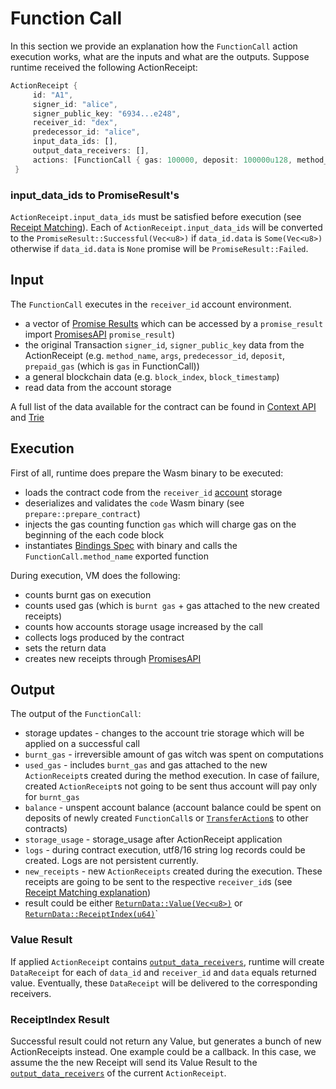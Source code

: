 # Function Call
In this section we provide an explanation how the `FunctionCall` action execution works, what are the inputs and what are the outputs. Suppose runtime received the following ActionReceipt:

```rust
ActionReceipt {
     id: "A1",
     signer_id: "alice",
     signer_public_key: "6934...e248",
     receiver_id: "dex",
     predecessor_id: "alice",
     input_data_ids: [],
     output_data_receivers: [],
     actions: [FunctionCall { gas: 100000, deposit: 100000u128, method_name: "exchange", args: "{arg1, arg2, ...}", ... }],
 }
```
### input_data_ids to PromiseResult's

`ActionReceipt.input_data_ids` must be satisfied before execution (see [Receipt Matching](#receipt-matching)). Each of `ActionReceipt.input_data_ids` will be converted to the `PromiseResult::Successful(Vec<u8>)` if `data_id.data` is `Some(Vec<u8>)` otherwise if `data_id.data` is `None` promise will be `PromiseResult::Failed`.

## Input
The `FunctionCall` executes in the `receiver_id` account environment.

- a vector of [Promise Results](#promise-results) which can be accessed by a `promise_result` import [PromisesAPI](Components/BindingsSpec/PromisesAPI.md) `promise_result`)
- the original Transaction `signer_id`, `signer_public_key` data from the ActionReceipt (e.g. `method_name`, `args`, `predecessor_id`, `deposit`, `prepaid_gas` (which is `gas` in FunctionCall))
- a general blockchain data (e.g. `block_index`, `block_timestamp`)
- read data from the account storage

A full list of the data available for the contract can be found in [Context API](Components/BindingsSpec/ContextAPI.md) and [Trie](Components/BindingsSpec/TrieAPI.md)


## Execution

First of all, runtime does prepare the Wasm binary to be executed:
- loads the contract code from the `receiver_id` [account](../Primitives/Account.md#account) storage
- deserializes and validates the `code` Wasm binary (see `prepare::prepare_contract`)
- injects the gas counting function `gas` which will charge gas on the beginning of the each code block
- instantiates [Bindings Spec](Components/BindingsSpec/BindingsSpec.md) with binary and calls the `FunctionCall.method_name` exported function

During execution, VM does the following:

- counts burnt gas on execution
- counts used gas (which is `burnt gas` + gas attached to the new created receipts)
- counts how accounts storage usage increased by the call
- collects logs produced by the contract
- sets the return data
- creates new receipts through [PromisesAPI](Components/BindingsSpec/PromisesAPI.md)

## Output

The output of the `FunctionCall`:

- storage updates - changes to the account trie storage which will be applied on a successful call
- `burnt_gas` - irreversible amount of gas witch was spent on computations
- `used_gas` - includes `burnt_gas` and gas attached to the new `ActionReceipt`s created during the method execution. In case of failure, created `ActionReceipt`s not going to be sent thus account will pay only for `burnt_gas`
- `balance` - unspent account balance (account balance could be spent on deposits of newly created `FunctionCall`s or [`TransferAction`s](Actions.md#transferaction) to other contracts)
- `storage_usage` - storage_usage after ActionReceipt application
- `logs` - during contract execution, utf8/16 string log records could be created. Logs are not persistent currently.
- `new_receipts` - new `ActionReceipts` created during the execution. These receipts are going to be sent to the respective `receiver_id`s (see [Receipt Matching explanation](#receipt-matching))
- result could be either [`ReturnData::Value(Vec<u8>)`](#value-result) or [`ReturnData::ReceiptIndex(u64)`](#receiptindex-result)`


### Value Result

If applied `ActionReceipt` contains [`output_data_receivers`](Receitps.md#output_data_receivers), runtime will create `DataReceipt` for each of `data_id` and `receiver_id` and `data` equals returned value. Eventually, these `DataReceipt` will be delivered to the corresponding receivers.

### ReceiptIndex Result

Successful result could not return any Value, but generates a bunch of new ActionReceipts instead. One example could be a callback. In this case, we assume the the new Receipt will send its Value Result to the [`output_data_receivers`](Receitps.md#output_data_receivers) of the current `ActionReceipt`.
